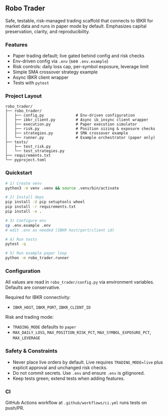 ## Robo Trader

Safe, testable, risk-managed trading scaffold that connects to IBKR for market data and runs in paper mode by default. Emphasizes capital preservation, clarity, and reproducibility.

### Features
- Paper trading default; live gated behind config and risk checks
- Env-driven config via `.env` (see `.env.example`)
- Risk controls: daily loss cap, per-symbol exposure, leverage limit
- Simple SMA crossover strategy example
- Async IBKR client wrapper
- Tests with `pytest`

### Project Layout
```
robo_trader/
├── robo_trader/
│   ├── config.py              # Env-driven configuration
│   ├── ibkr_client.py         # Async ib_insync client wrapper
│   ├── execution.py           # Paper execution simulator
│   ├── risk.py                # Position sizing & exposure checks
│   ├── strategies.py          # SMA crossover example
│   └── runner.py              # Example orchestrator (paper only)
├── tests/
│   ├── test_risk.py
│   └── test_strategies.py
├── requirements.txt
└── pyproject.toml
```

### Quickstart
```bash
# 1) Create venv
python3 -m venv .venv && source .venv/bin/activate

# 2) Install deps
pip install -U pip setuptools wheel
pip install -r requirements.txt
pip install -e .

# 3) Configure env
cp .env.example .env
# edit .env as needed (IBKR host/port/client id)

# 4) Run tests
pytest -q

# 5) Run example paper loop
python -m robo_trader.runner
```

### Configuration
All values are read in `robo_trader/config.py` via environment variables. Defaults are conservative.

Required for IBKR connectivity:
- `IBKR_HOST`, `IBKR_PORT`, `IBKR_CLIENT_ID`

Risk and trading mode:
- `TRADING_MODE` defaults to `paper`
- `MAX_DAILY_LOSS`, `MAX_POSITION_RISK_PCT`, `MAX_SYMBOL_EXPOSURE_PCT`, `MAX_LEVERAGE`

### Safety & Constraints
- Never place live orders by default. Live requires `TRADING_MODE=live` plus explicit approval and unchanged risk checks.
- Do not commit secrets. Use `.env` and ensure `.env` is gitignored.
- Keep tests green; extend tests when adding features.

### CI
GitHub Actions workflow at `.github/workflows/ci.yml` runs tests on push/PR.


